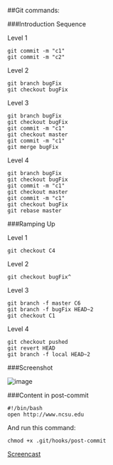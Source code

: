 ##Git commands:

###Introduction Sequence


Level 1

	git commit -m "c1"
	git commit -m "c2"
	
Level 2

	git branch bugFix
	git checkout bugFix
	
Level 3

	git branch bugFix
	git checkout bugFix
	git commit -m "c1"
	git checkout master
	git commit -m "c1"
	git merge bugFix
	
Level 4
	
	git branch bugFix
	git checkout bugFix
	git commit -m "c1"
	git checkout master
	git commit -m "c1"
	git checkout bugFix
	git rebase master
	
###Ramping Up

Level 1
	
	git checkout C4
	
Level 2
	
	git checkout bugFix^
	
Level 3
	
	git branch -f master C6
	git branch -f bugFix HEAD~2
	git checkout C1
	
Level 4

	git checkout pushed
	git revert HEAD
	git branch -f local HEAD~2
###Screenshot

![image](https://github.ncsu.edu/raw/kgong/DevOps-HW/master/Screenshot%202015-09-08%2019.43.18.png?token=AAALM1qYkpEf7T3u6N9S3fFBxhk19cv8ks5V-LbswA%3D%3D)

###Content in post-commit

	#!/bin/bash
	open http://www.ncsu.edu

And run this command:

	chmod +x .git/hooks/post-commit
	
[Screencast](https://drive.google.com/file/d/0B87f7178bIHnR0MwenFjN0xPc00/view?usp=sharing)

